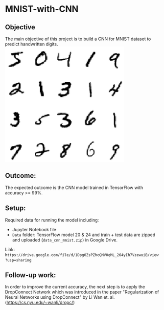 # MNIST-with-CNN
## Objective
The main objective of this project is to build a CNN for MNIST dataset to predict handwritten digits.
![](./data/images/mnist.png)

## Outcome:
The expected outcome is the CNN model trained in TensorFlow with accuracy >= 99%.

## Setup:
Required data for running the model including:
- Jupyter Notebook file
- `Data` folder: TensorFlow model 20 & 24 and train + test data are zipped and uploaded (`data_cnn_mnist.zip`) in Google Drive.

Link: `https://drive.google.com/file/d/1Dpg0ZsPZhcQMV0qML_264yIh7VzewuiB/view?usp=sharing`

## Follow-up work:
In order to improve the current accuracy, the next step is to apply the DropConnect Network which was introduced in the paper "Regularization of Neural Networks using DropConnect" by Li Wan et. al. (https://cs.nyu.edu/~wanli/dropc/)

